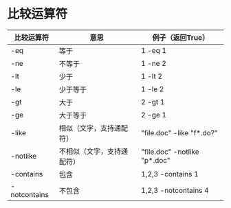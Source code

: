 # 比较运算符

| 比较运算符 | 意思 | 例子（返回True） |
| ---------- | ------ | ---------------- |
| -eq        | 等于   | 1 -eq 1          |
| -ne        | 不等于  | 1 -ne 2          |
| -lt        | 少于    | 1 -lt 2         |
| -le        | 少于等于| 1 -le 2          |
| -gt        | 大于    | 2 -gt 1          |
| -ge        | 大于等于| 2 -ge 1          |
| -like      | 相似（文字，支持通配符）       | "file.doc" -like "f*.do?" |
| -notlike      | 不相似（文字，支持通配符）       | "file.doc" -notlike "p*.doc" |
| -contains      | 包含       | 1,2,3 -contains 1 |
| -notcontains      |  不包含      | 1,2,3 -notcontains 4 |
